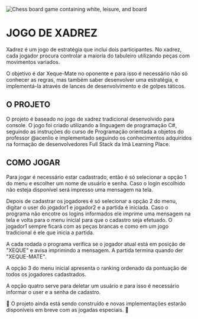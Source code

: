 ![Chess board game containing white, leisure, and board](https://user-images.githubusercontent.com/108146481/214078931-cde60f84-b30a-4f32-9daa-cb93fe0e185b.jpeg)

<h1>JOGO DE XADREZ</h1>

Xadrez é um jogo de estratégia que inclui dois participantes. No xadrez, cada jogador procura controlar a maioria do tabuleiro utilizando peças com movimentos variados.

O objetivo é dar Xeque-Mate no oponente e para isso é necessário não só conhecer as regras, mas também saber desenvolver uma estratégia, e implementá-la através de lances de desenvolvimento e de golpes táticos.

<h2>O PROJETO</h2>


O projeto é baseado no jogo de xadrez tradicional desenvolvido para console. 
O jogo foi criado utilizando a linguagem de programação C#, seguindo as instruções do curso de Programação orientada a objetos do professor @acenlio e implementado seguindo os conhecimentos adquiridos na formação de desenvolvedores Full Stack da Imã Learning Place.

<h2>COMO JOGAR</h2>

Para jogar é necessário estar cadastrado, então é só selecionar a opção 1 do menu e escolher um nome de usuário e senha. Caso o login escolhido não esteja disponível será impresso uma mensagem na tela. 

Depois de cadastrar os jogadores é só selecionar a opção 2 do menu, digitar o user do jogador1 e jogador2 e a partida é iniciada. Caso o programa não encotre os logins informados ele imprime uma mensagem na tela e volta para o menu inicial para que o cadastro seja efetuado.
O jogador1 sempre ficará com as peças brancas e como em um jogo tradicional é ele que inicia a partida. 

A cada rodada o programa verifica se o jogador atual está em posição de "XEQUE" e avisa imprimindo a mensagem. A partida termina quando der "XEQUE-MATE".

A opção 3 do menu inicial apresenta o ranking ordenado da pontuação de todos os jogadores cadastrados.

A opção quatro serve para deletar um usuário e para isso é necessário informar o user e a senha de cadastro.


🚧 O projeto ainda está sendo construído e novas implementações estarão disponíveis em breve com as jogadas especiais. 🚧
